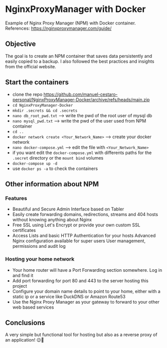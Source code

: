 # NginxProxyManager with Docker
Example of Nginx Proxy Manager (NPM) with Docker container.<br>
References: https://nginxproxymanager.com/guide/

## Objective
The goal is to create an NPM container that saves data persistently and easily copied to a backup. I also followed the best practices and insights from the official website.

## Start the containers
- clone the repo https://github.com/manuel-cestaro-personal/NginxProxyManager-Docker/archive/refs/heads/main.zip
- `cd NginxProxyManager-Docker`
- `mkdir .secrets && cd .secrets`
- `nano db_root_pwd.txt` --> write the pwd of the root user of mysql db
- `nano mysql_pwd.txt` --> write the pwd of the user used from NPM container
- `cd ..`
- `docker network create <Your_Network_Name>` --> create your docker network
- `nano docker-compose.yml` --> edit the file with `<Your_Network_Name>`
- if you want edit the `docker-compose.yml` with differents paths for the `.secret` directory or the `mount bind` volumes
- `docker-compose up -d`
- use `docker ps -a` to check the containers

## Other information about NPM
### Features
- Beautiful and Secure Admin Interface based on Tabler
- Easily create forwarding domains, redirections, streams and 404 hosts without knowing anything about Nginx
- Free SSL using Let's Encrypt or provide your own custom SSL certificates
- Access Lists and basic HTTP Authentication for your hosts
Advanced Nginx configuration available for super users
User management, permissions and audit log
### Hosting your home network
- Your home router will have a Port Forwarding section somewhere. Log in and find it
- Add port forwarding for port 80 and 443 to the server hosting this project
- Configure your domain name details to point to your home, either with a static ip or a service like DuckDNS or Amazon Route53
- Use the Nginx Proxy Manager as your gateway to forward to your other web based services

## Conclusions
A very simple but functional tool for hosting but also as a reverse proxy of an application!  &#128521;&#128406;